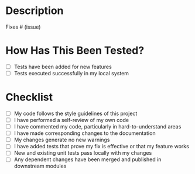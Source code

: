 # Description
<!--
IMPORTANT: The title of the pr must follow convential commits standards
(e.g. "feat(model): Improve performance of model")

Please include a summary of the change and which issue is fixed.
Please also include relevant motivation and context.
List any dependencies that are required for this change.
-->
Fixes # (issue)

# How Has This Been Tested?
<!--
Please describe the tests that you ran to verify your changes. Provide instructions so we can reproduce. Please also list any relevant details for your test configuration
Note also edge cases that you are not testing for, but the functionality exists. For ex. a module accepts two different types of attributes but you only test for one type and not the other, -- such kind of examples.
-->

- [ ] Tests have been added for new features
- [ ] Tests executed successfully in my local system

# Checklist

- [ ] My code follows the style guidelines of this project
- [ ] I have performed a self-review of my own code
- [ ] I have commented my code, particularly in hard-to-understand areas
- [ ] I have made corresponding changes to the documentation
- [ ] My changes generate no new warnings
- [ ] I have added tests that prove my fix is effective or that my feature works
- [ ] New and existing unit tests pass locally with my changes
- [ ] Any dependent changes have been merged and published in downstream modules

